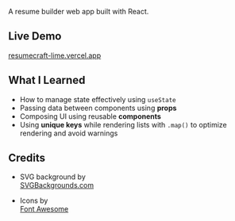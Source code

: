 A resume builder web app built with React.

## Live Demo
 [resumecraft-lime.vercel.app](https://resumecraft-lime.vercel.app)


## What I Learned

- How to manage state effectively using `useState`
- Passing data between components using **props**
- Composing UI using reusable **components**
- Using **unique keys** while rendering lists with `.map()` to optimize rendering and avoid warnings

## Credits

- SVG background by  
  [SVGBackgrounds.com](https://www.svgbackgrounds.com/)

- Icons by  
  [Font Awesome](https://fontawesome.com/)

